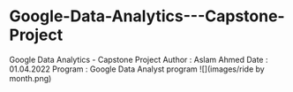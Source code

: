 # Google-Data-Analytics---Capstone-Project
Google Data Analytics - Capstone Project
Author : Aslam Ahmed
Date : 01.04.2022
Program : Google Data Analyst program
![](images/ride by month.png)
